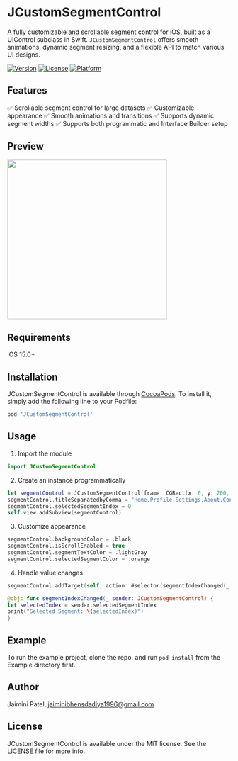 # JCustomSegmentControl

A fully customizable and scrollable segment control for iOS, built as a UIControl subclass in Swift. `JCustomSegmentControl` offers smooth animations, dynamic segment resizing, and a flexible API to match various UI designs.

[![Version](https://img.shields.io/cocoapods/v/JCustomSegmentControl.svg?style=flat)](https://cocoapods.org/pods/JCustomSegmentControl)
[![License](https://img.shields.io/cocoapods/l/JCustomSegmentControl.svg?style=flat)](https://cocoapods.org/pods/JCustomSegmentControl)
[![Platform](https://img.shields.io/cocoapods/p/JCustomSegmentControl.svg?style=flat)](https://cocoapods.org/pods/JCustomSegmentControl)

## Features

✅ Scrollable segment control for large datasets
✅ Customizable appearance
✅ Smooth animations and transitions
✅ Supports dynamic segment widths
✅ Supports both programmatic and Interface Builder setup

## Preview

<img src=".JCustomSegmentControl/Assets/demo-gif.gif" width="360" />

## Requirements

iOS 15.0+

## Installation

JCustomSegmentControl is available through [CocoaPods](https://cocoapods.org). To install
it, simply add the following line to your Podfile:

```ruby
pod 'JCustomSegmentControl'
```
## Usage

1. Import the module

```swift
import JCustomSegmentControl
```

2. Create an instance programmatically

```swift
let segmentControl = JCustomSegmentControl(frame: CGRect(x: 0, y: 200, width: UIScreen().bounds.width, height: 45))
segmentControl.titleSeparatedbyComma = "Home,Profile,Settings,About,Contact,Help,Privacy,Terms,FAQ,Support"
segmentControl.selectedSegmentIndex = 0
self.view.addSubview(segmentControl)
```

3. Customize appearance

```swift
segmentControl.backgroundColor = .black
segmentControl.isScrollEnabled = true
segmentControl.segmentTextColor = .lightGray
segmentControl.selectedSegmentColor = .orange
```
4. Handle value changes

```swift
segmentControl.addTarget(self, action: #selector(segmentIndexChanged(_:)), for: .valueChanged)

@objc func segmentIndexChanged(_ sender: JCustomSegmentControl) {
let selectedIndex = sender.selectedSegmentIndex
print("Selected Segment: \(selectedIndex)")
}
```

## Example

To run the example project, clone the repo, and run `pod install` from the Example directory first.

## Author

Jaimini Patel,
jaiminibhensdadiya1996@gmail.com

## License

JCustomSegmentControl is available under the MIT license. See the LICENSE file for more info.
